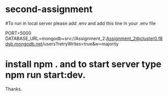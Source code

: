 # second-assignment

#To run in local server please add .env and add this line in your .env file

PORT=5000
DATABASE_URL=mongodb+srv://Assignment_2:Assignment_2@cluster0.f8dsb.mongodb.net/users?retryWrites=true&w=majority

# install npm . and to start server type npm run start:dev.

Thanks.